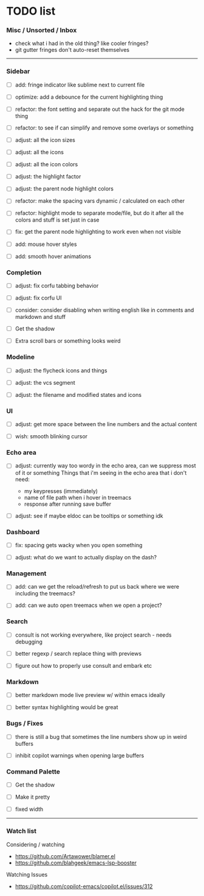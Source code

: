 # TODO list

### Misc / Unsorted / Inbox
- check what i had in the old thing? like cooler fringes?
- git gutter fringes don't auto-reset themselves

---------------

### Sidebar
- [ ] add: fringe indicator like sublime next to current file
- [ ] optimize: add a debounce for the current highlighting thing
- [ ] refactor: the font setting and separate out the hack for the git mode thing
- [ ] refactor: to see if can simplify and remove some overlays or something
- [ ] adjust: all the icon sizes
- [ ] adjust: all the icons
- [ ] adjust: all the icon colors
- [ ] adjust: the highlight factor
- [ ] adjust: the parent node highlight colors
- [ ] refactor: make the spacing vars dynamic / calculated on each other
- [ ] refactor: highlight mode to separate mode/file, but do it after all the colors and stuff is set just in case
- [ ] fix: get the parent node highlighting to work even when not visible
- [ ] add: mouse hover styles
- [ ] add: smooth hover animations


### Completion
- [ ] adjust: fix corfu tabbing behavior
- [ ] adjust: fix corfu UI
- [ ] consider: consider disabling when writing english like in comments and markdown and stuff

- [ ] Get the shadow
- [ ] Extra scroll bars or something looks weird


### Modeline
- [ ] adjust: the flycheck icons and things
- [ ] adjust: the vcs segment
- [ ] adjust: the filename and modified states and icons


### UI
- [ ] adjust: get more space between the line numbers and the actual content
- [ ] wish: smooth blinking cursor


### Echo area
- [ ] adjust: currently way too wordy in the echo area, can we suppress most of it or something
    Things that i'm seeing in the echo area that i don't need:
    - my keypresses (immediately)
    - name of file path when i hover in treemacs
    - response after running save buffer
- [ ] adjust: see if maybe eldoc can be tooltips or something idk


### Dashboard
- [ ] fix: spacing gets wacky when you open something
- [ ] adjust: what do we want to actually display on the dash?


### Management
- [ ] add: can we get the reload/refresh to put us back where we were including the treemacs?
- [ ] add: can we auto open treemacs when we open a project?


### Search
- [ ] consult is not working everywhere, like project search - needs debugging
- [ ] better regexp / search replace thing with previews
- [ ] figure out how to properly use consult and embark etc


### Markdown
- [ ] better markdown mode live preview w/ within emacs ideally
- [ ] better syntax highlighting would be great


### Bugs / Fixes
- [ ] there is still a bug that sometimes the line numbers show up in weird buffers
- [ ] inhibit copilot warnings when opening large buffers


### Command Palette
- [ ] Get the shadow
- [ ] Make it pretty
- [ ] fixed width



-----------


### Watch list

Considering / watching
- https://github.com/Artawower/blamer.el
- https://github.com/blahgeek/emacs-lsp-booster

Watching Issues
- https://github.com/copilot-emacs/copilot.el/issues/312
